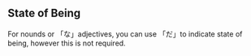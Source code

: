 ## State of Being

For nounds or 「な」adjectives, you can use 「だ」to indicate state of being, however this is not required.
